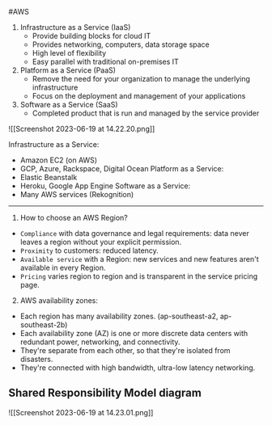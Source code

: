 #AWS

1. Infrastructure as a Service (IaaS)
	- Provide building blocks for cloud IT
	- Provides networking, computers, data storage space
	- High level of flexibility
	- Easy parallel with traditional on-premises IT
1. Platform as a Service (PaaS)
	- Remove the need for your organization to manage the underlying infrastructure
	- Focus on the deployment and management of your applications
2. Software as a Service (SaaS)
	- Completed product that is run and managed by the service provider

![[Screenshot 2023-06-19 at 14.22.20.png]]

Infrastructure as a Service:
 - Amazon EC2 (on AWS)
 - GCP, Azure, Rackspace, Digital Ocean
Platform as a Service:
 - Elastic Beanstalk
 - Heroku, Google App Engine
Software as a Service:
 - Many AWS services (Rekognition)

---

1. How to choose an AWS Region?
 - `Compliance` with data governance and legal requirements: data never leaves a region without your explicit permission.
 - `Proximity` to customers: reduced latency.
 - `Available service` with a Region: new services and new features aren't available in every Region.
 - `Pricing` varies region to region and is transparent in the service pricing page.
2. AWS availability zones:
 - Each region has many availability zones. (ap-southeast-a2, ap-southeast-2b)
 - Each availability zone (AZ) is one or more discrete data centers with redundant power, networking, and connectivity.
 - They're separate from each other, so that they're isolated from disasters.
 - They're connected with high bandwidth, ultra-low latency networking.

## Shared Responsibility Model diagram

![[Screenshot 2023-06-19 at 14.23.01.png]]